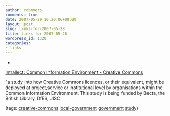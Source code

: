 ```yaml
---
author: robmyers
comments: true
date: 2007-05-29 10:20:06+00:00
layout: post
slug: links-for-2007-05-28
title: links for 2007-05-28
wordpress_id: 1320
categories:
- links
---
```


  

  *   


[Intrallect: Common Information Environment - Creative Commons](http://www.intrallect.com/cie-study/)

  


"a study into how Creative Commons licences, or their equivalent, might be deployed at project,service or institutional level by organisations within the Common Information Environment. This study is being funded by Becta, the British Library, DfES, JISC

  


(tags: [creative-commons](http://del.icio.us/robmyers/creative-commons) [local-government](http://del.icio.us/robmyers/local-government) [government](http://del.icio.us/robmyers/government) [study](http://del.icio.us/robmyers/study))

  

  
  


